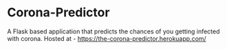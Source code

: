 # Corona-Predictor
A Flask based application that predicts the chances of you getting infected with corona. 
Hosted at - https://the-corona-predictor.herokuapp.com/

